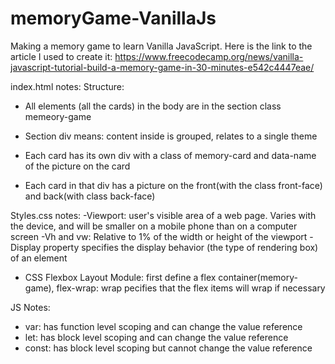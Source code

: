 # memoryGame-VanillaJs
Making a memory game to learn Vanilla JavaScript. Here is the link to the article I used to create it: https://www.freecodecamp.org/news/vanilla-javascript-tutorial-build-a-memory-game-in-30-minutes-e542c4447eae/

index.html notes:
Structure:
- All elements (all the cards) in the body are in the section class memeory-game
- Section div means: content inside is grouped, relates to a single theme

- Each card has its own div with a class of memory-card and data-name of the picture on the card
- Each card in that div has a picture on the front(with the class front-face) and back(with class back-face)


Styles.css notes:
-Viewport: user's visible area of a web page. Varies with the device, and will be smaller on a mobile phone than 
on a computer screen
-Vh and vw: Relative to 1% of the width or height of the viewport
-Display property specifies the display behavior (the type of rendering box) of an element
- CSS Flexbox Layout Module: first define a flex container(memory-game), flex-wrap: wrap pecifies that the flex items 
will wrap if necessary

JS Notes:
- var: has function level scoping and can change the value reference
- let: has block level scoping and can change the value reference
- const: has block level scoping but cannot change the value reference
